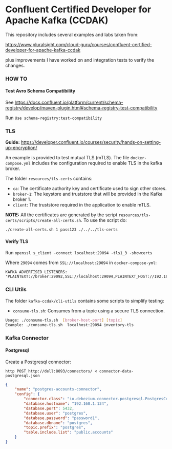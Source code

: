# Confluent Certified Developer for Apache Kafka (CCDAK)

This repository includes several examples and labs taken from:

https://www.pluralsight.com/cloud-guru/courses/confluent-certified-developer-for-apache-kafka-ccdak

plus improvements I have worked on and integration tests to verify the changes.

### HOW TO

#### Test Avro Schema Compatibility

See https://docs.confluent.io/platform/current/schema-registry/develop/maven-plugin.html#schema-registry-test-compatibility

Run `Use schema-registry:test-compatibility`

### TLS

**Guide:** https://developer.confluent.io/courses/security/hands-on-setting-up-encryption/

An example is provided to test mutual TLS (mTLS). The file `docker-compose.yml` includes the configuration required to enable TLS in the kafka broker.

The folder `resources/tls-certs` contains:

* `ca`: The certificate authority key and certificate used to sign other stores.
* `broker-1`: The keystore and truststore that will be provided in the Kafka broker 1.
* `client`: The truststore required in the application to enable mTLS.

**NOTE:** All the certificates are generated by the script `resources/tls-certs/scripts/create-all-certs.sh`. To use the script do:

```bash
./create-all-certs.sh 1 pass123 ./../../tls-certs
```

#### Verify TLS

Run `openssl s_client -connect localhost:29094 -tls1_3 -showcerts`

Where `29094` comes from `SSL://localhost:29094` in `docker-compose-yml`:


```
KAFKA_ADVERTISED_LISTENERS: 'PLAINTEXT://broker:29092,SSL://localhost:29094,PLAINTEXT_HOST://192.168.1.134:9092'
```

### CLI Utils

The folder `kafka-ccdak/cli-utils` contains some scripts to simplify testing:

 * `consume-tls.sh`: Consumes from a topic using a secure TLS connection.

```bash
Usage: ./consume-tls.sh  [broker-host-port] [topic]
Example: ./consume-tls.sh  localhost:29094 inventory-tls
```

### Kafka Connector

#### Postgresql

Create a Postgresql connector:

`http POST http://dell:8093/connectors/ < connector-data-postgresql.json`

```json
{
    "name": "postgres-accounts-connector",
    "config": {
        "connector.class": "io.debezium.connector.postgresql.PostgresConnector",
        "database.hostname": "192.168.1.134",
        "database.port": 5432,
        "database.user": "postgres",
        "database.password": "password1",
        "database.dbname": "postgres",
        "topic.prefix": "postgres",
        "table.include.list": "public.accounts"
    }
}
```
